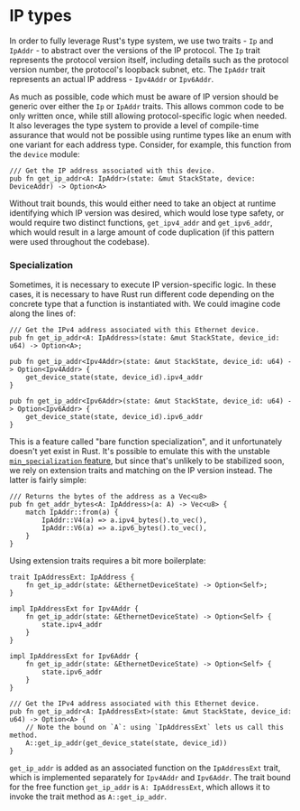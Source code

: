 # IP types

In order to fully leverage Rust's type system, we use two traits - `Ip` and
`IpAddr` - to abstract over the versions of the IP protocol. The `Ip` trait
represents the protocol version itself, including details such as the protocol
version number, the protocol's loopback subnet, etc. The `IpAddr` trait
represents an actual IP address - `Ipv4Addr` or `Ipv6Addr`.

As much as possible, code which must be aware of IP version should be generic
over either the `Ip` or `IpAddr` traits. This allows common code to be only
written once, while still allowing protocol-specific logic when needed. It also
leverages the type system to provide a level of compile-time assurance that
would not be possible using runtime types like an enum with one variant for each
address type. Consider, for example, this function from the `device` module:

```
/// Get the IP address associated with this device.
pub fn get_ip_addr<A: IpAddr>(state: &mut StackState, device: DeviceAddr) -> Option<A>
```

Without trait bounds, this would either need to take an object at runtime
identifying which IP version was desired, which would lose type safety, or would
require two distinct functions, `get_ipv4_addr` and `get_ipv6_addr`, which would
result in a large amount of code duplication (if this pattern were used
throughout the codebase).

### Specialization

Sometimes, it is necessary to execute IP version-specific logic. In these cases,
it is necessary to have Rust run different code depending on the concrete type
that a function is instantiated with. We could imagine code along the lines of:

```
/// Get the IPv4 address associated with this Ethernet device.
pub fn get_ip_addr<A: IpAddress>(state: &mut StackState, device_id: u64) -> Option<A>;

pub fn get_ip_addr<Ipv4Addr>(state: &mut StackState, device_id: u64) -> Option<Ipv4Addr> {
    get_device_state(state, device_id).ipv4_addr
}

pub fn get_ip_addr<Ipv6Addr>(state: &mut StackState, device_id: u64) -> Option<Ipv6Addr> {
    get_device_state(state, device_id).ipv6_addr
}
```

This is a feature called "bare function specialization", and it unfortunately
doesn't yet exist in Rust. It's possible to emulate this with the unstable
[`min_specialization` feature][min_specialization], but since that's unlikely to
be stabilized soon, we rely on extension traits and matching on the IP version
instead. The latter is fairly simple:

```
/// Returns the bytes of the address as a Vec<u8>
pub fn get_addr_bytes<A: IpAddress>(a: A) -> Vec<u8> {
    match IpAddr::from(a) {
        IpAddr::V4(a) => a.ipv4_bytes().to_vec(),
        IpAddr::V6(a) => a.ipv6_bytes().to_vec(),
    }
}
```

Using extension traits requires a bit more boilerplate:
```
trait IpAddressExt: IpAddress {
    fn get_ip_addr(state: &EthernetDeviceState) -> Option<Self>;
}

impl IpAddressExt for Ipv4Addr {
    fn get_ip_addr(state: &EthernetDeviceState) -> Option<Self> {
        state.ipv4_addr
    }
}

impl IpAddressExt for Ipv6Addr {
    fn get_ip_addr(state: &EthernetDeviceState) -> Option<Self> {
        state.ipv6_addr
    }
}

/// Get the IPv4 address associated with this Ethernet device.
pub fn get_ip_addr<A: IpAddressExt>(state: &mut StackState, device_id: u64) -> Option<A> {
    // Note the bound on `A`: using `IpAddressExt` lets us call this method.
    A::get_ip_addr(get_device_state(state, device_id))
}
```

`get_ip_addr` is added as an associated function on the `IpAddressExt` trait,
which is implemented separately for `Ipv4Addr` and `Ipv6Addr`. The trait bound
for the free function `get_ip_addr` is `A: IpAddressExt`, which allows it to
invoke the trait method as `A::get_ip_addr`.

[min_specialization]: https://github.com/rust-lang/rust/issues/31844